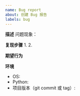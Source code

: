 ```yaml
---
name: Bug report
about: 创建 Bug 报告
labels: bug
---
```


**描述**
问题现象：

**复现步骤**
1.
2.

**期望行为**

**环境**
- OS:
- Python:
- 项目版本（git commit 或 tag）:
